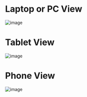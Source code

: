 # Laptop or PC View
![image](https://github.com/user-attachments/assets/7c296822-cae2-488a-8674-0a2c05bc8285)

# Tablet View
![image](https://github.com/user-attachments/assets/14680469-082b-4c38-9319-8241b0d8b5b0)

# Phone View
![image](https://github.com/user-attachments/assets/a0cc1785-eccc-4304-ae76-88725872f25d)
